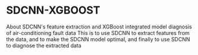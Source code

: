 # SDCNN-XGBOOST
About SDCNN's feature extraction and XGBoost integrated model diagnosis of air-conditioning fault data
This is to use SDCNN to extract features from the data, and to make the SDCNN model optimal, and finally to use SDCNN to diagnose the extracted data
